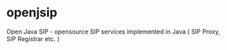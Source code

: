 openjsip
========

Open Java SIP - opensource SIP services implemented in Java ( SIP Proxy, SIP Registrar etc. )

